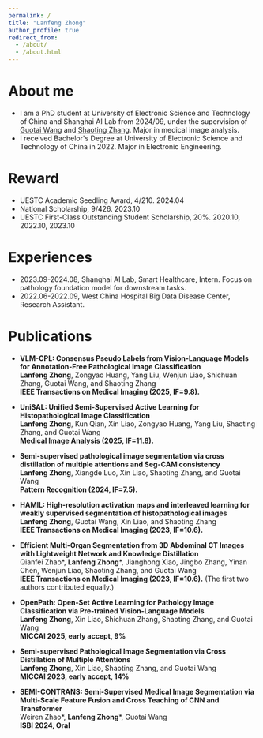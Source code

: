 ```yaml
---
permalink: /
title: "Lanfeng Zhong"
author_profile: true
redirect_from: 
  - /about/
  - /about.html
---
```


About me
======
* I am a PhD student at University of Electronic Science and Technology of China and Shanghai AI Lab from 2024/09, under the supervision of [Guotai Wang](https://scholar.google.com/citations?user=Z2sFN4EAAAAJ&hl=en&oi=ao) and [Shaoting Zhang](https://scholar.google.com/citations?user=oiBMWK4AAAAJ&hl=en). Major in medical image analysis.
* I received Bachelor's Degree at University of Electronic Science and Technology of China in 2022. Major in Electronic Engineering.

# Reward
- UESTC Academic Seedling Award, 4/210. 2024.04
- National Scholarship, 9/426. 2023.10
- UESTC First-Class Outstanding Student Scholarship, 20%. 2020.10, 2022.10, 2023.10

# Experiences
- 2023.09-2024.08, Shanghai AI Lab, Smart Healthcare, Intern. Focus on pathology foundation model for downstream tasks. 
- 2022.06-2022.09, West China Hospital Big Data Disease Center, Research Assistant.

# Publications
- **VLM-CPL: Consensus Pseudo Labels from Vision-Language Models for Annotation-Free Pathological Image Classification**  
**Lanfeng Zhong**, Zongyao Huang, Yang Liu, Wenjun Liao, Shichuan Zhang, Guotai Wang, and Shaoting Zhang  
**IEEE Transactions on Medical Imaging (2025, IF=9.8).**
  
- **UniSAL: Unified Semi-Supervised Active Learning for Histopathological Image Classification**  
**Lanfeng Zhong**, Kun Qian, Xin Liao, Zongyao Huang, Yang Liu, Shaoting Zhang, and Guotai Wang  
**Medical Image Analysis (2025, IF=11.8).**

- **Semi-supervised pathological image segmentation via cross distillation of multiple attentions and Seg-CAM consistency**  
**Lanfeng Zhong**, Xiangde Luo, Xin Liao, Shaoting Zhang, and Guotai Wang  
**Pattern Recognition (2024, IF=7.5).**
  
- **HAMIL: High-resolution activation maps and interleaved learning for weakly supervised segmentation of histopathological images**  
**Lanfeng Zhong**, Guotai Wang, Xin Liao, and Shaoting Zhang  
**IEEE Transactions on Medical Imaging (2023, IF=10.6).**
  
- **Efficient Multi-Organ Segmentation from 3D Abdominal CT Images with Lightweight Network and Knowledge Distillation**  
Qianfei Zhao*, **Lanfeng Zhong**\*, Jianghong Xiao, Jingbo Zhang, Yinan Chen, Wenjun Liao, Shaoting Zhang, and Guotai Wang  
**IEEE Transactions on Medical Imaging (2023, IF=10.6).** (The first two authors contributed equally.)

- **OpenPath: Open-Set Active Learning for Pathology Image Classification via Pre-trained Vision-Language Models**  
**Lanfeng Zhong**, Xin Liao, Shichuan Zhang, Shaoting Zhang, and Guotai Wang  
**MICCAI 2025, early accept, 9%**

- **Semi-supervised Pathological Image Segmentation via Cross Distillation of Multiple Attentions**  
**Lanfeng Zhong**, Xin Liao, Shaoting Zhang, and Guotai Wang  
**MICCAI 2023, early accept, 14%**

- **SEMI-CONTRANS: Semi-Supervised Medical Image Segmentation via Multi-Scale Feature Fusion and Cross Teaching of CNN and Transformer**  
Weiren Zhao*, **Lanfeng Zhong**\*, Guotai Wang  
**ISBI 2024, Oral**
